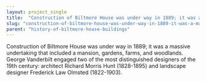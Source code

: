 ```yaml
---
layout: project_single
title:  "Construction of Biltmore House was under way in 1889; it was a massive undertaking that included a mansion, gardens, farms, and woodlands. George Vanderbilt engaged two of the most distinguished designers of the 19th century: architect Richard Morris"
slug: "construction-of-biltmore-house-was-under-way-in-1889-it-was-a-massive-undertaking-that-included"
parent: "history-of-biltmore-house-buildings"
---
```

Construction of Biltmore House was under way in 1889; it was a massive undertaking that included a mansion, gardens, farms, and woodlands. George Vanderbilt engaged two of the most distinguished designers of the 19th century: architect Richard Morris Hunt (1828-1895) and landscape designer Frederick Law Olmsted (1822-1903).